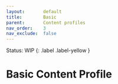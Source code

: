 ```yaml
---
layout:       default
title:        Basic
parent:       Content profiles
nav_order:    3
nav_exclude:  false
---
```

Status: WIP
{: .label .label-yellow }
# Basic Content Profile


